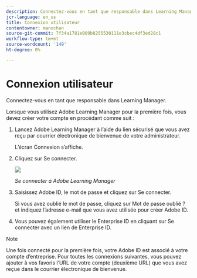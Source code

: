 ```yaml
---
description: Connectez-vous en tant que responsable dans Learning Manager.
jcr-language: en_us
title: Connexion utilisateur
contentowner: manochan
source-git-commit: 7f34a1781e009b8255530111e3cbec4df3ed28c1
workflow-type: tm+mt
source-wordcount: '149'
ht-degree: 0%

---
```




# Connexion utilisateur

Connectez-vous en tant que responsable dans Learning Manager.

Lorsque vous utilisez Adobe Learning Manager pour la première fois, vous devez créer votre compte en procédant comme suit :

1. Lancez Adobe Learning Manager à l’aide du lien sécurisé que vous avez reçu par courrier électronique de bienvenue de votre administrateur.

   L’écran Connexion s’affiche.

1. Cliquez sur Se connecter.

   ![](assets/adobeid-signin.png)

   *Se connecter à Adobe Learning Manager*

1. Saisissez Adobe ID, le mot de passe et cliquez sur Se connecter.

   Si vous avez oublié le mot de passe, cliquez sur Mot de passe oublié ? et indiquez l’adresse e-mail que vous avez utilisée pour créer Adobe ID.

1. Vous pouvez également utiliser le Enterprise ID en cliquant sur Se connecter avec un lien de Enterprise ID.

>[!NOTE]
>
>Une fois connecté pour la première fois, votre Adobe ID est associé à votre compte d’entreprise. Pour toutes les connexions suivantes, vous pouvez ajouter à vos favoris l’URL de votre compte (deuxième URL) que vous avez reçue dans le courrier électronique de bienvenue.
